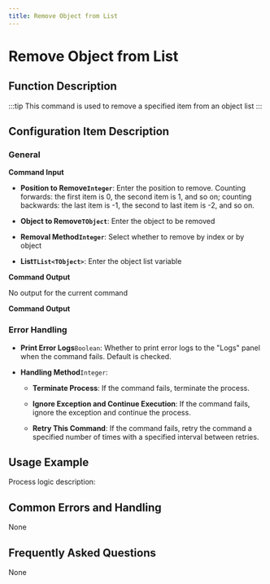 ```yaml
---
title: Remove Object from List
---
```


# Remove Object from List

## Function Description

:::tip 
This command is used to remove a specified item from an object list
:::

## Configuration Item Description

### General

**Command Input**

- **Position to Remove`Integer`**: Enter the position to remove. Counting forwards: the first item is 0, the second item is 1, and so on; counting backwards: the last item is -1, the second to last item is -2, and so on.

- **Object to Remove`TObject`**: Enter the object to be removed

- **Removal Method`Integer`**: Select whether to remove by index or by object

- **List`TList<TObject>`**: Enter the object list variable


**Command Output**

No output for the current command


**Command Output**

### Error Handling

- **Print Error Logs**`Boolean`: Whether to print error logs to the "Logs" panel when the command fails. Default is checked. 

- **Handling Method**`Integer`:

    - **Terminate Process**: If the command fails, terminate the process.

    - **Ignore Exception and Continue Execution**: If the command fails, ignore the exception and continue the process.

    - **Retry This Command**: If the command fails, retry the command a specified number of times with a specified interval between retries.

## Usage Example

Process logic description:

## Common Errors and Handling

None

## Frequently Asked Questions

None

